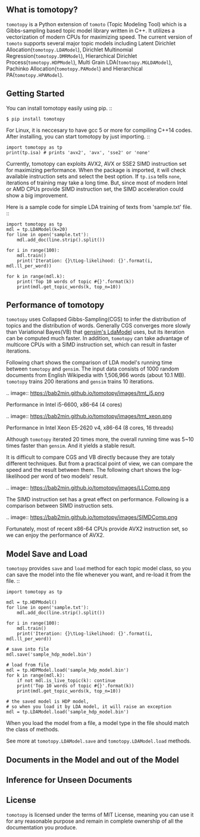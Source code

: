 What is tomotopy?
------------------
`tomotopy` is a Python extension of `tomoto` (Topic Modeling Tool) which is a Gibbs-sampling based topic model library written in C++.
It utilizes a vectorization of modern CPUs for maximizing speed. 
The current version of `tomoto` supports several major topic models including 
Latent Dirichlet Allocation(`tomotopy.LDAModel`), Dirichlet Multinomial Regression(`tomotopy.DMRModel`),
Hierarchical Dirichlet Process(`tomotopy.HDPModel`), Multi Grain LDA(`tomotopy.MGLDAModel`), 
Pachinko Allocation(`tomotopy.PAModel`) and Hierarchical PA(`tomotopy.HPAModel`).

Getting Started
---------------
You can install tomotopy easily using pip.
::

    $ pip install tomotopy

For Linux, it is neccesary to have gcc 5 or more for compiling C++14 codes.
After installing, you can start tomotopy by just importing.
::

    import tomotopy as tp
    print(tp.isa) # prints 'avx2', 'avx', 'sse2' or 'none'

Currently, tomotopy can exploits AVX2, AVX or SSE2 SIMD instruction set
for maximizing performance. When the package is imported, it will check available instruction sets and select the best option.
If `tp.isa` tells `none`, iterations of training may take a long time. 
But, since most of modern Intel or AMD CPUs provide SIMD instruction set, the SIMD acceleration could show a big improvement.

Here is a sample code for simple LDA training of texts from 'sample.txt' file.
::

    import tomotopy as tp
    mdl = tp.LDAModel(k=20)
    for line in open('sample.txt'):
        mdl.add_doc(line.strip().split())
    
    for i in range(100):
        mdl.train()
        print('Iteration: {}\tLog-likelihood: {}'.format(i, mdl.ll_per_word))
    
    for k in range(mdl.k):
        print('Top 10 words of topic #{}'.format(k))
        print(mdl.get_topic_words(k, top_n=10))

Performance of tomotopy
-----------------------
`tomotopy` uses Collapsed Gibbs-Sampling(CGS) to infer the distribution of topics and the distribution of words.
Generally CGS converges more slowly than Variational Bayes(VB) that [gensim's LdaModel] uses, but its iteration can be computed much faster.
In addition, `tomotopy` can take advantage of multicore CPUs with a SIMD instruction set, which can result in faster iterations.

[gensim's LdaModel]: https://radimrehurek.com/gensim/models/ldamodel.html 

Following chart shows the comparison of LDA model's running time between `tomotopy` and `gensim`. 
The input data consists of 1000 random documents from English Wikipedia with 1,506,966 words (about 10.1 MB).
`tomotopy` trains 200 iterations and `gensim` trains 10 iterations.

.. image:: https://bab2min.github.io/tomotopy/images/tmt_i5.png

Performance in Intel i5-6600, x86-64 (4 cores)

.. image:: https://bab2min.github.io/tomotopy/images/tmt_xeon.png

Performance in Intel Xeon E5-2620 v4, x86-64 (8 cores, 16 threads)

Although `tomotopy` iterated 20 times more, the overall running time was 5~10 times faster than `gensim`. And it yields a stable result.

It is difficult to compare CGS and VB directly because they are totaly different techniques.
But from a practical point of view, we can compare the speed and the result between them.
The following chart shows the log-likelihood per word of two models' result. 

.. image:: https://bab2min.github.io/tomotopy/images/LLComp.png

The  SIMD instruction set has a great effect on performance. Following is a comparison between SIMD instruction sets.

.. image:: https://bab2min.github.io/tomotopy/images/SIMDComp.png

Fortunately, most of recent x86-64 CPUs provide AVX2 instruction set, so we can enjoy the performance of AVX2.

Model Save and Load
-------------------
`tomotopy` provides `save` and `load` method for each topic model class, 
so you can save the model into the file whenever you want, and re-load it from the file.
::

    import tomotopy as tp
    
    mdl = tp.HDPModel()
    for line in open('sample.txt'):
        mdl.add_doc(line.strip().split())
    
    for i in range(100):
        mdl.train()
        print('Iteration: {}\tLog-likelihood: {}'.format(i, mdl.ll_per_word))
    
    # save into file
    mdl.save('sample_hdp_model.bin')
    
    # load from file
    mdl = tp.HDPModel.load('sample_hdp_model.bin')
    for k in range(mdl.k):
        if not mdl.is_live_topic(k): continue
        print('Top 10 words of topic #{}'.format(k))
        print(mdl.get_topic_words(k, top_n=10))
    
    # the saved model is HDP model, 
    # so when you load it by LDA model, it will raise an exception
    mdl = tp.LDAModel.load('sample_hdp_model.bin')

When you load the model from a file, a model type in the file should match the class of methods.

See more at `tomotopy.LDAModel.save` and `tomotopy.LDAModel.load` methods.

Documents in the Model and out of the Model
-------------------------------------------

Inference for Unseen Documents
------------------------------

License
---------
`tomotopy` is licensed under the terms of MIT License, 
meaning you can use it for any reasonable purpose and remain in complete ownership of all the documentation you produce.